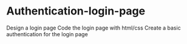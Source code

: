 # Authentication-login-page
Design a login page  Code the login page with html/css  Create a basic authentication for the login page 
